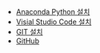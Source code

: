 * [Anaconda Python 설치](https://www.anaconda.com/download/)
* [Visial Studio Code 설치](https://code.visualstudio.com/)
* [GIT 설치](https://www.git-scm.com/)
* [GitHub](https://github.com/)

